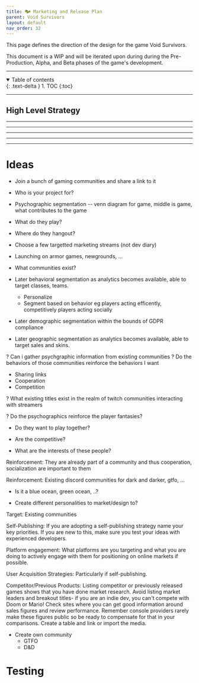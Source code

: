 ```yaml
---
title: 🗫 Marketing and Release Plan
parent: Void Survivors
layout: default
nav_order: 32
---
```


This page defines the direction of the design for the game Void Survivors.

This document is a WIP and will be iterated upon during during the Pre-Production, Alpha, and Beta phases of the game's development.

----

<details open markdown="block">
  <summary>
    Table of contents
  </summary>
  {: .text-delta }
1. TOC
{:toc}
</details>

----

## High Level Strategy




----
----
----
----
----

# Ideas
* Join a bunch of gaming communities and share a link to it
* Who is your project for?
* Psychographic segmentation -- venn diagram for game, middle is game, what contributes to the game
* What do they play?
* Where do they hangout?
* Choose a few targetted marketing streams (not dev diary)
* Launching on armor games, newgrounds, ...
* What communities exist?

* Later behavioral segmentation as analytics becomes available, able to target classes, teams.
  * Personalize
  * Segment based on behavior
  eg players acting efficently, competitively
  players acting socially

* Later demographic segmentation within the bounds of GDPR compliance

* Later geographic segmentation as analytics becomes available, able to target sales and skins.

? Can i gather psychgraphic information from existing communities
? Do the behaviors of those communities reinforce the behaviors I want
  * Sharing links
  * Cooperation
  * Competition

? What existing titles exist in the realm of twitch communities interacting with streamers

? Do the psychographics reinforce the player fantasies?
  * Do they want to play together?
  * Are the competitive?

* What are the interests of these people?

Reinforcement: They are already part of a community and thus cooperation, socialization are important to them

Reinforcement: Existing discord communities for dark and darker, gtfo, ...

* Is it a blue ocean, green ocean, ..?

* Create different personalities to market/design to?





Target: Existing communities

Self-Publishing: If you are adopting a self-publishing strategy name your key priorities. If you are new to this, make sure you test your ideas with experienced developers.

Platform engagement: What platforms are you targeting and what you are doing to actively engage with them for positioning on online markets if possible.

User Acquisition Strategies: Particularly if self-publishing.

Competitor/Previous Products: Listing competitor or previously released games shows that you have done market research. Avoid listing market leaders and breakout titles- if you are an indie dev, you can't compete with Doom or Mario! Check sites where you can get good information around sales figures and review performance. Remember console providers rarely make these figures public so be ready to compensate for that in your comparisons. Create a table and link or import the media.

* Create own community
    * GTFO
    * D&D

# Testing

